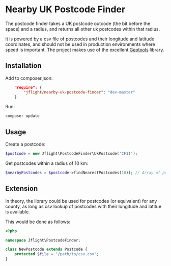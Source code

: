 Nearby UK Postcode Finder
==========================

The postcode finder takes a UK postcode outcode (the bit before the space) and a radius, and returns all other uk postcodes within that radius.

It is powered by a csv file of postcodes and their longitude and latitude coordinates, and should not be used in production environments where speed is important. The project makes use of the excellent [Geotools](http://geotools-php.org/) library.

Installation
------------
Add to composer.json:
```json
    "require": {
        "jflight/nearby-uk-postcode-finder": "dev-master"
    }
```
Run:
```bash
composer update
```

Usage
-----
Create a postcode:
```php
$postcode = new Jflight\PostcodeFinder\UkPostcode('CF11');
```
Get postcodes within a radius of 10 km:
```php
$nearbyPostcodes = $postcode->findNearestPostcodes(10)); // Array of postcodes
```

Extension
---------
In theory, the library could be used for postcodes (or equivalent) for any county, as long as csv lookup of postcodes with their longitude and latitue is available.

This would be done as follows:

```php
<?php

namespace Jflight\PostcodeFinder;

class NewPostcode extends Postcode {
    protected $file = "/path/to/csv.csv";
}
```
